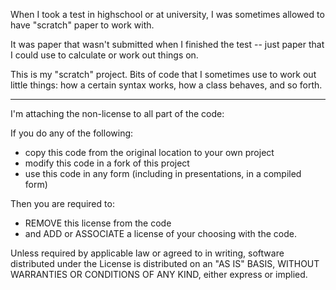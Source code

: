 
When I took a test in highschool or at university, I 
was sometimes allowed to have "scratch" paper to work with. 

It was paper that wasn't submitted when I finished the test 
-- just paper that I could use to calculate or work out things
on. 

This is my "scratch" project. Bits of code that I sometimes
use to work out little things: how a certain syntax works, 
how a class behaves, and so forth. 

---

I'm attaching the non-license to all part of the code: 

If you do any of the following: 

- copy this code from the original location to your own project
- modify this code in a fork of this project
- use this code in any form (including in presentations, in a compiled form)

Then you are required to:
- REMOVE this license from the code
- and ADD or ASSOCIATE a license of your choosing with the code.

Unless required by applicable law or agreed to in writing, software
distributed under the License is distributed on an "AS IS" BASIS,
WITHOUT WARRANTIES OR CONDITIONS OF ANY KIND, either express or implied.

